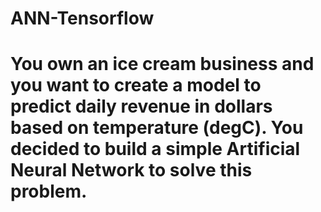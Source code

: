 # ANN-Tensorflow
# You own an ice cream business and you want to create a model to predict daily revenue in dollars based on temperature (degC). You decided to build a simple Artificial Neural Network to solve this problem.
